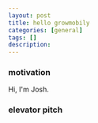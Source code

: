 ```yaml
---
layout: post
title: hello growmobily
categories: [general]
tags: []
description: 
---
```


### motivation

Hi, I'm Josh.


### elevator pitch

